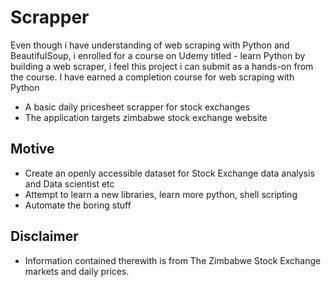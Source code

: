# Scrapper
Even though i have understanding of web scraping with Python and BeautifulSoup, i enrolled for a course
on Udemy titled - learn Python by building a web scraper, i feel this project i can submit as a hands-on from the course.
I have earned a completion course for web scraping with Python

- A basic daily pricesheet scrapper for stock exchanges
- The application targets zimbabwe stock exchange website

## Motive
* Create an openly accessible dataset for Stock Exchange data analysis and Data scientist etc
* Attempt to learn a new libraries, learn more python, shell scripting
* Automate the boring stuff

## Disclaimer
- Information contained therewith is from The Zimbabwe Stock Exchange markets and daily prices. 

